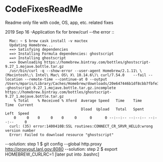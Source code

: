 # CodeFixesReadMe
Readme only file with code, OS, app, etc. related fixes

2019 Sep 16
-Application fix for brew/curl
   --the error :: 

      Mac: ~ $ brew cask install -v mactex
      Updating Homebrew...
      ==> Satisfying dependencies
      ==> Installing Formula dependencies: ghostscript
      ==> Installing ghostscript
      ==> Downloading https://homebrew.bintray.com/bottles/ghostscript-9.27_1.mojave.bottle.tar.gz
      /usr/bin/curl -q --show-error --user-agent Homebrew/2.1.11\ \(Macintosh\;\ Intel\ Mac\ OS\ X\ 10.14.6\)\ curl/7.54.0    --fail --location --remote-time --continue-at 0 --output /Users/mparis/Library/Caches/Homebrew/downloads/20e647446b1df8cbb7fbfe3d6731344bba4926797d94e0ccd13d7c67e413e9fa--ghostscript-9.27_1.mojave.bottle.tar.gz.incomplete https://homebrew.bintray.com/bottles/ghostscript-9.27_1.mojave.bottle.tar.gz
        % Total    % Received % Xferd  Average Speed   Time    Time     Time  Current
                                       Dload  Upload   Total   Spent    Left  Speed
        0     0    0     0    0     0      0      0 --:--:-- --:--:-- --:--:--     0
      curl: (35) error:1400410B:SSL routines:CONNECT_CR_SRVR_HELLO:wrong version number
      Error: Failed to download resource "ghostscript"
   
   --solution: step 1
     \$ git config --global http.proxy http://proxyout.lanl.gov:8080
   --solution: step 2
     \$ export HOMEBREW_CURLRC=1 [later put into .bashrc]
